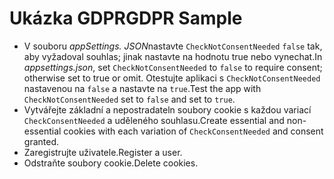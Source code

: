 # <a name="gdpr-sample"></a><span data-ttu-id="0108f-101">Ukázka GDPR</span><span class="sxs-lookup"><span data-stu-id="0108f-101">GDPR Sample</span></span>

* <span data-ttu-id="0108f-102">V souboru *appSettings. JSON*nastavte `CheckNotConsentNeeded` `false` tak, aby vyžadoval souhlas; jinak nastavte na hodnotu true nebo vynechat.</span><span class="sxs-lookup"><span data-stu-id="0108f-102">In *appsettings.json*, set `CheckNotConsentNeeded` to `false` to require consent; otherwise set to true or omit.</span></span> <span data-ttu-id="0108f-103">Otestujte aplikaci s `CheckNotConsentNeeded` nastavenou na `false` a nastavte na `true`.</span><span class="sxs-lookup"><span data-stu-id="0108f-103">Test the app with `CheckNotConsentNeeded` set to `false` and set to `true`.</span></span>
* <span data-ttu-id="0108f-104">Vytvářejte základní a nepostradateln soubory cookie s každou variací `CheckConsentNeeded` a uděleného souhlasu.</span><span class="sxs-lookup"><span data-stu-id="0108f-104">Create essential and non-essential cookies with each variation of `CheckConsentNeeded` and consent granted.</span></span>
* <span data-ttu-id="0108f-105">Zaregistrujte uživatele.</span><span class="sxs-lookup"><span data-stu-id="0108f-105">Register a user.</span></span>
* <span data-ttu-id="0108f-106">Odstraňte soubory cookie.</span><span class="sxs-lookup"><span data-stu-id="0108f-106">Delete cookies.</span></span>
